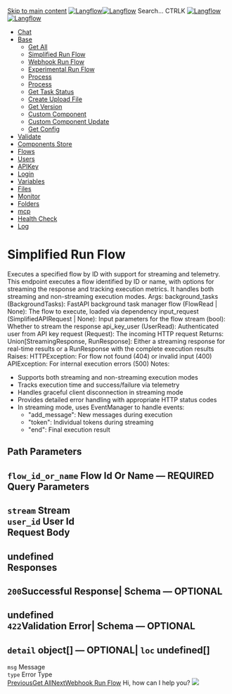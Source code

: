 [Skip to main content](https://docs.langflow.org/api/<#__docusaurus_skipToContent_fallback>)
[![Langflow](https://docs.langflow.org/img/langflow-logo-black.svg)![Langflow](https://docs.langflow.org/img/langflow-logo-white.svg)](https://docs.langflow.org/api/</>)
[](https://docs.langflow.org/api/<https:/github.com/langflow-ai/langflow>)[](https://docs.langflow.org/api/<https:/twitter.com/langflow_ai>)[](https://docs.langflow.org/api/<https:/discord.gg/EqksyE2EX9>)
Search...
CTRLK
[![Langflow](https://docs.langflow.org/img/langflow-logo-black.svg)![Langflow](https://docs.langflow.org/img/langflow-logo-white.svg)](https://docs.langflow.org/api/</>)
  * [Chat](https://docs.langflow.org/api/</api/retrieve-vertices-order>)
  * [Base](https://docs.langflow.org/api/</api/get-all>)
    * [Get All](https://docs.langflow.org/api/</api/get-all>)
    * [Simplified Run Flow](https://docs.langflow.org/api/</api/simplified-run-flow>)
    * [Webhook Run Flow](https://docs.langflow.org/api/</api/webhook-run-flow>)
    * [Experimental Run Flow](https://docs.langflow.org/api/</api/experimental-run-flow>)
    * [Process](https://docs.langflow.org/api/</api/process>)
    * [Process](https://docs.langflow.org/api/</api/process-1>)
    * [Get Task Status](https://docs.langflow.org/api/</api/get-task-status>)
    * [Create Upload File](https://docs.langflow.org/api/</api/create-upload-file>)
    * [Get Version](https://docs.langflow.org/api/</api/get-version>)
    * [Custom Component](https://docs.langflow.org/api/</api/custom-component>)
    * [Custom Component Update](https://docs.langflow.org/api/</api/custom-component-update>)
    * [Get Config](https://docs.langflow.org/api/</api/get-config>)
  * [Validate](https://docs.langflow.org/api/</api/post-validate-code>)
  * [Components Store](https://docs.langflow.org/api/</api/check-if-store-is-enabled>)
  * [Flows](https://docs.langflow.org/api/</api/create-flow>)
  * [Users](https://docs.langflow.org/api/</api/add-user>)
  * [APIKey](https://docs.langflow.org/api/</api/get-api-keys-route>)
  * [Login](https://docs.langflow.org/api/</api/login-to-get-access-token>)
  * [Variables](https://docs.langflow.org/api/</api/read-variables>)
  * [Files](https://docs.langflow.org/api/</api/upload-file-1>)
  * [Monitor](https://docs.langflow.org/api/</api/get-vertex-builds>)
  * [Folders](https://docs.langflow.org/api/</api/read-folders>)
  * [mcp](https://docs.langflow.org/api/</api/handle-sse>)
  * [Health Check](https://docs.langflow.org/api/</api/health>)
  * [Log](https://docs.langflow.org/api/</api/stream-logs>)


# Simplified Run Flow
Executes a specified flow by ID with support for streaming and telemetry.
This endpoint executes a flow identified by ID or name, with options for streaming the response and tracking execution metrics. It handles both streaming and non-streaming execution modes.
Args: background_tasks (BackgroundTasks): FastAPI background task manager flow (FlowRead | None): The flow to execute, loaded via dependency input_request (SimplifiedAPIRequest | None): Input parameters for the flow stream (bool): Whether to stream the response api_key_user (UserRead): Authenticated user from API key request (Request): The incoming HTTP request
Returns: Union[StreamingResponse, RunResponse]: Either a streaming response for real-time results or a RunResponse with the complete execution results
Raises: HTTPException: For flow not found (404) or invalid input (400) APIException: For internal execution errors (500)
Notes:
  * Supports both streaming and non-streaming execution modes
  * Tracks execution time and success/failure via telemetry
  * Handles graceful client disconnection in streaming mode
  * Provides detailed error handling with appropriate HTTP status codes
  * In streaming mode, uses EventManager to handle events: 
    * "add_message": New messages during execution
    * "token": Individual tokens during streaming
    * "end": Final execution result

Path Parameters  
---  
`flow_id_or_name` Flow Id Or Name — **REQUIRED**  
Query Parameters  
---  
`stream` Stream  
`user_id` User Id  
Request Body   
---  
undefined  
Responses  
---  
`200`Successful Response| Schema  — **OPTIONAL**  
---  
undefined  
`422`Validation Error| Schema  — **OPTIONAL**  
---  
`detail` object[] — **OPTIONAL**| `loc` undefined[]  
---  
`msg` Message  
`type` Error Type  
[PreviousGet All](https://docs.langflow.org/api/</api/get-all>)[NextWebhook Run Flow](https://docs.langflow.org/api/</api/webhook-run-flow>)
Hi, how can I help you?
![](https://docs.langflow.org/img/langflow-icon-black-transparent.svg)
